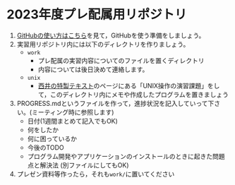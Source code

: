 # 2023年度プレ配属用リポジトリ

1. [GitHubの使い方はこちら](GitHub-Intro.md)を見て，GitHubを使う準備をしましょう。
2. 実習用リポジトリ内には以下のディレクトリを作りましょう。
	- `work`
		- プレ配属の実習内容についてのファイルを置くディレクトリ
        - 内容については後日決めて連絡します。
	- `unix`
		- [西井の特製テキスト](http://bcl.sci.yamaguchi-u.ac.jp/~jun/misc/texts/)のページにある「UNIX操作の演習課題」をして，このディレクトリ内にメモや作成したプログラムを置きましょう
3. PROGRESS.mdというファイルを作って，進捗状況を記入していって下さい。(ミーティング時に参照します)
	- 日付(1週間まとめて記入でもOK)
	- 何をしたか
	- 何に困っているか
	- 今後のTODO
	- プログラム開発やアプリケーションのインストールのときに起きた問題点と解決法 (別ファイルにしてもOK)
4. プレゼン資料等作ったら，それも`work/`に置いてください
